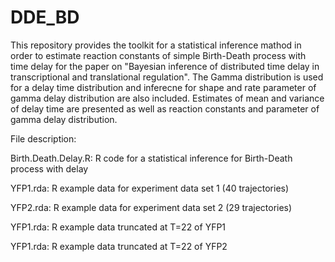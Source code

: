 # DDE_BD

This repository provides the toolkit for a statistical inference mathod in order to estimate reaction constants of simple Birth-Death process with time delay for the paper on "Bayesian inference of distributed time delay in transcriptional and translational regulation". The Gamma distribution is used for a delay time distribution and inferecne for shape and rate parameter of gamma delay distribution are also included. Estimates of mean and variance of delay time are presented as well as reaction constants and parameter of gamma delay distribution.

File description:

Birth.Death.Delay.R: R code for a statistical inference for Birth-Death process with delay

YFP1.rda: R example data for experiment data set 1 (40 trajectories)

YFP2.rda: R example data for experiment data set 2 (29 trajectories)

YFP1.rda: R example data truncated at T=22 of YFP1

YFP1.rda: R example data truncated at T=22 of YFP2
